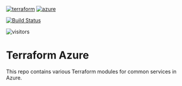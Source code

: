 [![terraform](https://img.shields.io/badge/Terraform-purple?style=for-the-badge&logo=terraform)](https://www.terraform.io/)
[![azure](https://img.shields.io/badge/Azure-blue?style=for-the-badge&logo=microsoft-azure)](https://azure.microsoft.com/)

[![Build Status](https://dev.azure.com/qman-being/dreddrealm/_apis/build/status/qman-being.terraform-azure?branchName=master)](https://dev.azure.com/qman-being/dreddrealm/_build/latest?definitionId=13&branchName=master)

![visitors](https://visitor-badge.glitch.me/badge?page_id=qman-being.terraform-azure&left_color=grey&right_color=red)

# Terraform Azure

This repo contains various Terraform modules for common services in Azure. 
